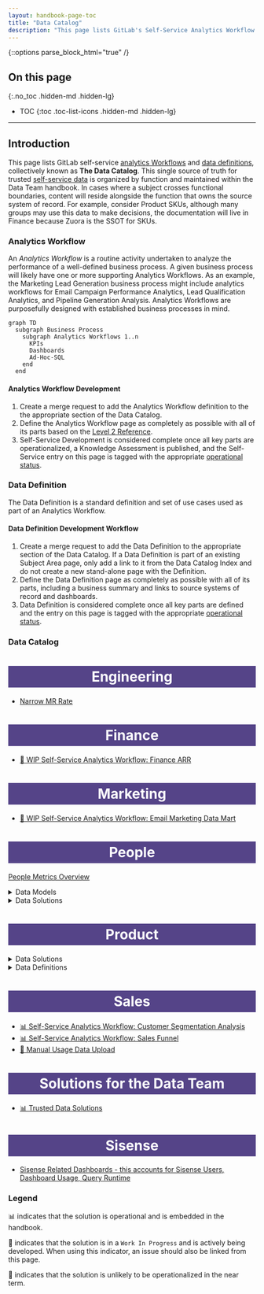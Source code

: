 ```yaml
---
layout: handbook-page-toc
title: "Data Catalog"
description: "This page lists GitLab's Self-Service Analytics Workflow and Data Definitions."
---
```

{::options parse_block_html="true" /}

## On this page
{:.no_toc .hidden-md .hidden-lg}

- TOC
{:toc .toc-list-icons .hidden-md .hidden-lg}

---

## Introduction

This page lists GitLab self-service [analytics Workflows](/handbook/business-technology/data-team/data-catalog/#analytics-workflow) and [data definitions](/handbook/business-technology/data-team/data-catalog/#data-definition), collectively known as **The Data Catalog**. This single source of truth for trusted [self-service data](/handbook/business-technology/data-team/direction/self-service/) is organized by function and maintained within the Data Team handbook. In cases where a subject crosses functional boundaries, content will reside alongside the function that owns the source system of record. For example, consider Product SKUs, although many groups may use this data to make decisions, the documentation will live in Finance because Zuora is the SSOT for SKUs.

### Analytics Workflow

An _Analytics Workflow_ is a routine activity undertaken to analyze the performance of a well-defined business process. A given business process will likely have one or more supporting Analytics Workflows. As an example, the Marketing Lead Generation business process might include analytics workflows for Email Campaign Performance Analytics, Lead Qualification Analytics, and Pipeline Generation Analysis. Analytics Workflows are purposefully designed with established business processes in mind.

```mermaid
graph TD
  subgraph Business Process
    subgraph Analytics Workflows 1..n
      KPIs
      Dashboards
      Ad-Hoc-SQL
    end
  end
```

#### Analytics Workflow Development

1. Create a merge request to add the Analytics Workflow definition to the the appropriate section of the Data Catalog.
1. Define the Analytics Workflow page as completely as possible with all of its parts based on the [Level 2 Reference](/handbook/business-technology/data-team/direction/reference/).
1. Self-Service Development is considered complete once all key parts are operationalized, a Knowledge Assessment is published, and the Self-Service entry on this page is tagged with the appropriate [operational status](/handbook/business-technology/data-team/data-catalog/#legend).

### Data Definition

The Data Definition is a standard definition and set of use cases used as part of an Analytics Workflow.

#### Data Definition Development Workflow

1. Create a merge request to add the Data Definition to the appropriate section of the Data Catalog. If a Data Definition is part of an existing Subject Area page, only add a link to it from the Data Catalog Index and do not create a new stand-alone page with the Definition.
1. Define the Data Definition page as completely as possible with all of its parts, including a business summary and links to source systems of record and dashboards.
1. Data Definition is considered complete once all key parts are defined and the entry on this page is tagged with the appropriate [operational status](/handbook/business-technology/data-team/data-catalog/#legend).

### Data Catalog

<style> #headerformat {
background-color: #554488; color: white; padding: 5px; text-align: center;}
</style>

<h1 id="headerformat">Engineering </h1>

  * <a href="https://about.gitlab.com/handbook/business-technology/data-team/data-catalog/engineering/narrow_mr_rate.html" > Narrow MR Rate</a>


<style> #headerformat {
background-color: #554488; color: white; padding: 5px; text-align: center;}
</style>

<h1 id="headerformat">Finance </h1>

  * <a href="/handbook/business-technology/data-team/data-catalog/finance-arr/" > 🚧 WIP Self-Service Analytics Workflow: Finance ARR</a>

<style> #headerformat {
background-color: #554488; color: white; padding: 5px; text-align: center;}
</style>

<h1 id="headerformat">Marketing </h1>

  * <a href="/handbook/business-technology/data-team/data-catalog/email-data-mart/" class="">🚧  WIP Self-Service Analytics Workflow: Email Marketing Data Mart</a>

<style> #headerformat {
background-color: #554488; color: white; padding: 5px; text-align: center;}
</style>

<h1 id="headerformat">People </h1>

[People Metrics Overview](/handbook/business-technology/data-team/data-catalog/people-analytics/)

<details>
<summary markdown='span'>
  Data Models
</summary>

  * <a href="#" class="/handbook/business-technology/data-team/data-catalog/people-analytics/pto/pto.html">PTO By Roots (Slack)</a>

</details>

<details>
<summary markdown='span'>
  Data Solutions
</summary>
  * <a href="/handbook/business-technology/data-team/data-catalog/people_key_metrics_dashboard/" class="">People Metrics</a>
  * <a href="/handbook/business-technology/data-team/data-catalog/people-analytics/promotions_report.html" class="">Promotions Report</a>
  * <a href="#" class="/handbook/business-ops/data-team/data-catalog/people-analytics/recruiting_metrics.html.md">Talent Acquisition Metrics</a>
  * <a href="https://app.periscopedata.com/app/gitlab/topic/People/abaa4b1155104d529eed2464838d3f39" class="">Other People Dashboards</a>
  * <a href="#" class="https://app.periscopedata.com/app/gitlab/topic/recruiting/abc202b7029542f98ffb8fefa4958907">Other Talent Acquisition Dashboards</a>
  * <a href="https://app.periscopedata.com/app/gitlab/831245/People-Data-Discovery-Feature" class="">People Metrics - Data Discovery in Sisense Dashboard</a>
  * <a href="https://app.periscopedata.com/app/gitlab/831245/People-Data-Discovery-Feature" class="">Team Member Separations Report</a>
  * <a href="/handbook/business-technology/data-team/data-catalog/people-analytics/people_kpi_deck.html" class="">People KPI Deck</a>
</summary>
</details>

<style> #headerformat {
background-color: #554488; color: white; padding: 5px; text-align: center;
}
</style>
<h1 id="headerformat">Product </h1>

<details>
<summary markdown='span'>
  Data Solutions
</summary>
  * <a href="/handbook/business-technology/data-team/data-catalog/product-geolocation/" class="">📊 Self-Service Analytics Workflow: Product Geolocation Analysis</a><br><br>
  * <a href="/handbook/business-technology/data-team/data-catalog/pricing/" class="">📊 Self-Service Analytics Workflow: Pricing Analysis</a><br><br>
  * <a href="/handbook/business-technology/data-team/data-catalog/xmau-analysis/" class="">🚧 WIP Self-Service Analytics Workflow: XMAU Analysis</a><br><br>
</details>


<details>
<summary markdown='span'>
  Data Definitions
</summary>
  * <a href="/handbook/product/performance-indicators/#structure/" class="">Data Definition: XMAU</a>
  * <a href="/handbook/product/product-categories/#devops-stages/" class="">Data Definition: Product Stage</a>
</details>

<style> #headerformat {
background-color: #554488; color: white; padding: 5px; text-align: center}
</style>
<h1 id="headerformat">Sales </h1>

  * <a href="/handbook/business-technology/data-team/data-catalog/customer-segmentation/" class="">📊 Self-Service Analytics Workflow: Customer Segmentation Analysis</a>
  * <a href="/handbook/business-technology/data-team/data-catalog/sales-funnel/" class="">📊  Self-Service Analytics Workflow: Sales Funnel</a>
  * <a href="/handbook/business-technology/data-team/data-catalog/manual-data-upload/" class="">🚧  Manual Usage Data Upload</a>

<style> #headerformat {
background-color: #554488; color: white; padding: 5px; text-align: center;}
</style>
<h1 id="headerformat">Solutions for the Data Team </h1>

  * <a href="/handbook/business-technology/data-team/data-catalog/trusted-data-solutions/" class="">📊 Trusted Data Solutions</a>

<style> #headerformat {
background-color: #554488; color: white; padding: 5px; text-align: center;}
</style>
<h1 id="headerformat">Sisense</h1>

  * <a href="https://app.periscopedata.com/app/gitlab/topic/Sisense-Maintenance/abde7717743143098ac071be8c646bdb" class="">Sisense Related Dashboards - this accounts for Sisense Users, Dashboard Usage, Query Runtime</a>


### Legend

📊 indicates that the solution is operational and is embedded in the handbook.

🚧 indicates that the solution is in a `Work In Progress` and is actively being developed. When using this indicator, an issue should also be linked from this page.

🐔 indicates that the solution is unlikely to be operationalized in the near term.
